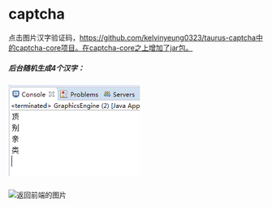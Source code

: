 
# captcha
点击图片汉字验证码，https://github.com/kelvinyeung0323/taurus-captcha中的captcha-core项目。在captcha-core之上增加了jar包。

##### 后台随机生成4个汉字：
![console](https://github.com/YuyaoYan/captcha/raw/captchamaster/src/main/target/classes/readmeImg/console.jpg)

##### 
![返回前端的图片](C:\Users\Administrator\Desktop\v\1.jpg)
